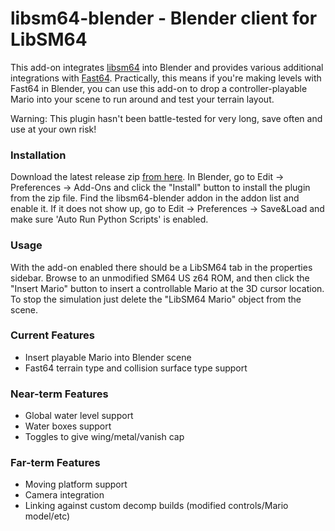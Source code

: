 # libsm64-blender - Blender client for LibSM64

This add-on integrates [libsm64](https://github.com/libsm64/libsm64) into Blender and provides various additional integrations with [Fast64](https://bitbucket.org/kurethedead/fast64/).
Practically, this means if you're making levels with Fast64 in Blender, you can use this add-on to drop a controller-playable Mario into your scene to run around and test your terrain layout.

Warning: This plugin hasn't been battle-tested for very long, save often and use at your own risk!

### Installation
Download the latest release zip [from here](https://github.com/libsm64/libsm64-blender/releases). In Blender, go to Edit -> Preferences -> Add-Ons and click the "Install" button to install the plugin from the zip file. Find the libsm64-blender addon in the addon list and enable it. If it does not show up, go to Edit -> Preferences -> Save&Load and make sure 'Auto Run Python Scripts' is enabled.

### Usage
With the add-on enabled there should be a LibSM64 tab in the properties sidebar. Browse to an unmodified SM64 US z64 ROM, and then click the "Insert Mario" button to insert a controllable Mario at the 3D cursor location. To stop the simulation just delete the "LibSM64 Mario" object from the scene.

### Current Features
- Insert playable Mario into Blender scene
- Fast64 terrain type and collision surface type support

### Near-term Features
- Global water level support
- Water boxes support
- Toggles to give wing/metal/vanish cap

### Far-term Features
- Moving platform support
- Camera integration
- Linking against custom decomp builds (modified controls/Mario model/etc)
